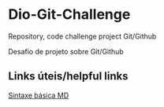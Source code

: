 # Dio-Git-Challenge
 Repository, code challenge project Git/Github

 Desafio de projeto sobre Git/Github

## Links úteis/helpful links
[Sintaxe básica MD](https://www.markdownguide.org/basic-syntax/)
